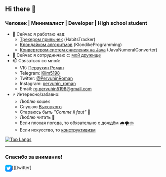 ## Hi there 👋

### Человек | Минималист | Developer | High school student  

<!--
**RomanPervuhin/RomanPervuhin** is a ✨ _special_ ✨ repository because its `README.md` (this file) appears on your GitHub profile.

Here are some ideas to get you started:

- 🔭 I’m currently working on ...
- 🌱 I’m currently learning ...
- 👯 I’m looking to collaborate on ...
- 🤔 I’m looking for help with ...
- 💬 Ask me about ...
- 📫 How to reach me: ...
- 😄 Pronouns: ...
- ⚡ Fun fact: ...
-->

* 🚀 Сейчас я работаю над: 
  * [Трекером привычек](https://github.com/PervuhinRoman/CSharpHabitsTracker) (HabitsTracker) 
  * [Клондайком алгоритмов](https://github.com/PervuhinRoman/KlondikeProgramming) (KlondikeProgramming)
  * [Конвертером систем счисления на Java](https://github.com/PervuhinRoman/JavaNumeralConverter) (JavaNumeralConverter)
* 🤝 Сейчас я сотрудничаю с: [мой дружище](https://github.com/DpoofikD)
* 📫 Связаться со мной:
  * VK: [Первухин Роман](https://vk.com/id469773080)
  * Telegram: [Klim5198](https://t.me/Klim5198)
  * Twitter: [@PervuhinRoman](https://twitter.com/PervuhinRoman)
  * Instagram: [pervuhin_roman](https://www.instagram.com/pervuhin_roman)
  * Email: rg.pervuhin5198@gmail.com
* ⚡ Интересно/забавно: 
  * Люблю кошек
  * Слушаю [Высоцкого](https://ru.wikipedia.org/wiki/%D0%92%D1%8B%D1%81%D0%BE%D1%86%D0%BA%D0%B8%D0%B9,_%D0%92%D0%BB%D0%B0%D0%B4%D0%B8%D0%BC%D0%B8%D1%80_%D0%A1%D0%B5%D0%BC%D1%91%D0%BD%D0%BE%D0%B2%D0%B8%D1%87)
  * Стараюсь быть *"Comme il faut"* 🎩
  * Люблю читать 📙
  * Если плохая погода, то обязательно с дождём 🌧🌪⛈
  * Если искусство, то [конструктивизм](https://ru.wikipedia.org/wiki/%D0%9A%D0%BE%D0%BD%D1%81%D1%82%D1%80%D1%83%D0%BA%D1%82%D0%B8%D0%B2%D0%B8%D0%B7%D0%BC_(%D0%B8%D1%81%D0%BA%D1%83%D1%81%D1%81%D1%82%D0%B2%D0%BE))


[![Top Langs](https://github-readme-stats.vercel.app/api/top-langs/?username=PervuhinRoman&layout=compact)](https://github.com/RomanPervuhin/github-readme-stats)  
 
---
### Спасибо за внимание! ###

[<img align="left" alt="PervuhinRoman | Twitter" width="22px" src="https://github.com/PervuhinRoman/Images/blob/master/twitter.png" />][twitter]
